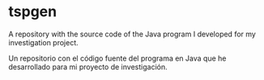 # tspgen
A repository with the source code of the Java program I developed for my investigation project.

Un repositorio con el código fuente del programa en Java que he desarrollado para mi proyecto de investigación.
